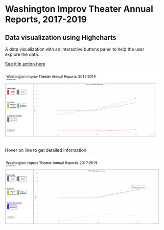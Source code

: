 # Washington Improv Theater Annual Reports, 2017-2019
## Data visualization using Highcharts
A data visualization with an interactive buttons panel to help the user explore the data. 

[See it in action here](https://twelve13.github.io/WIT-data-vis-dashboard/)


![screenshot of site](screenshot.png)

Hover on line to get detailed information

![screenshot with hover](screenshot2.png)

